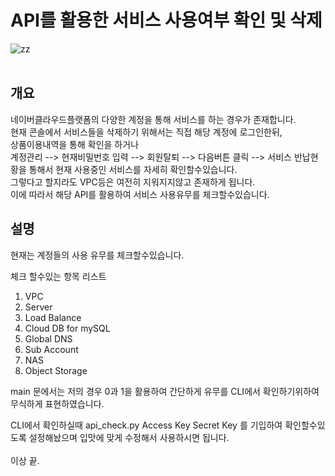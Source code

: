 # API를 활용한 서비스 사용여부 확인 및  삭제
![zz](https://cdn.imweb.me/thumbnail/20201031/8d531d3f9227b.jpg) </br></br>


## 개요
네이버클라우드플랫폼의 다양한 계정을 통해 서비스를 하는 경우가 존재합니다.<br>
현재 콘솔에서 서비스들을 삭제하기 위해서는 직접 해당 계정에 로그인한뒤,<br>
상품이용내역을 통해 확인을 하거나<br>
계정관리 --> 현재비밀번호 입력 --> 회원탈퇴 --> 다음버튼 클릭 --> 서비스 반납현황을 통해서 현재 사용중인 서비스를 자세히 확인할수있습니다.<br>
그렇다고 할지라도 VPC등은 여전히 지워지지않고 존재하게 됩니다.<br>
이에 따라서 해당 API를 활용하여 서비스 사용유무를 체크할수있습니다.<br>

## 설명
현재는 계정들의 사용 유무를 체크할수있습니다.

체크 할수있는 항목 리스트
1. VPC
2. Server
3. Load Balance
4. Cloud DB for mySQL
5. Global DNS
6. Sub Account
7. NAS
8. Object Storage

main 문에서는 저의 경우 0과 1을 활용하여 간단하게 유무를 CLI에서 확인하기위하여 무식하게 표현하였습니다.<br>

CLI에서 확인하실때 api_check.py Access Key Secret Key 를 기입하여 확인할수있도록 설정해놨으며 입맛에 맞게 수정해서 사용하시면 됩니다.
<br><br>
이상 끝.

